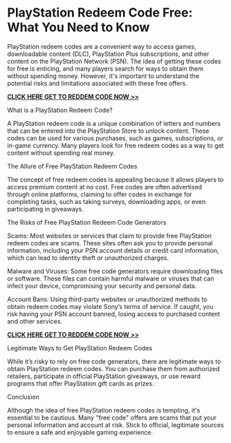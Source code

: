 # PlayStation Redeem Code Free: What You Need to Know

PlayStation redeem codes are a convenient way to access games, downloadable content (DLC), PlayStation Plus subscriptions, and other content on the PlayStation Network (PSN). The idea of getting these codes for free is enticing, and many players search for ways to obtain them without spending money. However, it's important to understand the potential risks and limitations associated with these free offers.

[**CLICK HERE GET TO REDDEM CODE NOW >>**](https://free-tools.raj-solution.com/5d5270a)

What is a PlayStation Redeem Code?

A PlayStation redeem code is a unique combination of letters and numbers that can be entered into the PlayStation Store to unlock content. These codes can be used for various purchases, such as games, subscriptions, or in-game currency. Many players look for free redeem codes as a way to get content without spending real money.

The Allure of Free PlayStation Redeem Codes

The concept of free redeem codes is appealing because it allows players to access premium content at no cost. Free codes are often advertised through online platforms, claiming to offer codes in exchange for completing tasks, such as taking surveys, downloading apps, or even participating in giveaways.

The Risks of Free PlayStation Redeem Code Generators

Scams: Most websites or services that claim to provide free PlayStation redeem codes are scams. These sites often ask you to provide personal information, including your PSN account details or credit card information, which can lead to identity theft or unauthorized charges.

Malware and Viruses: Some free code generators require downloading files or software. These files can contain harmful malware or viruses that can infect your device, compromising your security and personal data.

Account Bans: Using third-party websites or unauthorized methods to obtain redeem codes may violate Sony’s terms of service. If caught, you risk having your PSN account banned, losing access to purchased content and other services.

[**CLICK HERE GET TO REDDEM CODE NOW >>**](https://free-tools.raj-solution.com/5d5270a)

Legitimate Ways to Get PlayStation Redeem Codes

While it’s risky to rely on free code generators, there are legitimate ways to obtain PlayStation redeem codes. You can purchase them from authorized retailers, participate in official PlayStation giveaways, or use reward programs that offer PlayStation gift cards as prizes.

Conclusion

Although the idea of free PlayStation redeem codes is tempting, it's essential to be cautious. Many "free code" offers are scams that put your personal information and account at risk. Stick to official, legitimate sources to ensure a safe and enjoyable gaming experience.
